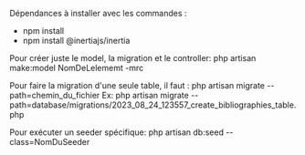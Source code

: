 Dépendances à installer avec les commandes :
- npm install
- npm install @inertiajs/inertia


Pour créer juste le model, la migration et le controller:
php artisan make:model NomDeLelememt -mrc

Pour faire la migration d'une seule table, il faut :
 php artisan migrate --path=chemin_du_fichier
 Ex: php artisan migrate --path=database/migrations/2023_08_24_123557_create_bibliographies_table.php

 Pour exécuter un seeder spécifique:
 php artisan db:seed --class=NomDuSeeder